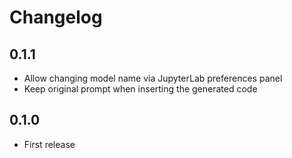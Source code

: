 # Changelog

## 0.1.1

- Allow changing model name via JupyterLab preferences panel
- Keep original prompt when inserting the generated code

## 0.1.0

- First release
